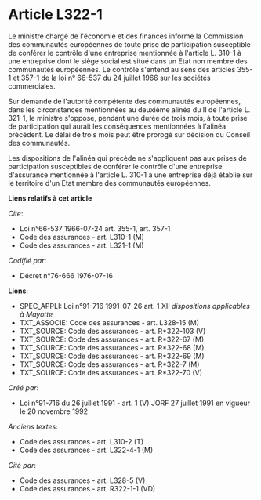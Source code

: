 # Article L322-1

Le ministre chargé de l'économie et des finances informe la Commission des communautés européennes de toute prise de
participation susceptible de conférer le contrôle d'une entreprise mentionnée à l'article L. 310-1 à une entreprise dont le
siège social est situé dans un Etat non membre des communautés européennes. Le contrôle s'entend au sens des articles 355-1
et 357-1 de la loi n° 66-537 du 24 juillet 1966 sur les sociétés commerciales.

Sur demande de l'autorité compétente des communautés européennes, dans les circonstances mentionnées au deuxième alinéa du II
de l'article L. 321-1, le ministre s'oppose, pendant une durée de trois mois, à toute prise de participation qui aurait les
conséquences mentionnées à l'alinéa précédent. Le délai de trois mois peut être prorogé sur décision du Conseil des
communautés.

Les dispositions de l'alinéa qui précède ne s'appliquent pas aux prises de participation susceptibles de conférer le contrôle
d'une entreprise d'assurance mentionnée à l'article L. 310-1 à une entreprise déjà établie sur le territoire d'un Etat membre
des communautés européennes.

**Liens relatifs à cet article**

_Cite_:

  - Loi n°66-537 1966-07-24 art. 355-1, art. 357-1
  - Code des assurances - art. L310-1 (M)
  - Code des assurances - art. L321-1 (M)

_Codifié par_:

  - Décret n°76-666 1976-07-16

**Liens**:

  - SPEC_APPLI: Loi n°91-716 1991-07-26 art. 1 XII *dispositions applicables à Mayotte*
  - TXT_ASSOCIE: Code des assurances - art. L328-15 (M)
  - TXT_SOURCE: Code des assurances - art. R*322-103 (V)
  - TXT_SOURCE: Code des assurances - art. R*322-67 (M)
  - TXT_SOURCE: Code des assurances - art. R*322-68 (M)
  - TXT_SOURCE: Code des assurances - art. R*322-69 (M)
  - TXT_SOURCE: Code des assurances - art. R*322-7 (M)
  - TXT_SOURCE: Code des assurances - art. R*322-70 (V)

_Créé par_:

  - Loi n°91-716 du 26 juillet 1991 - art. 1 (V) JORF 27 juillet 1991 en vigueur le 20 novembre 1992

_Anciens textes_:

  - Code des assurances - art. L310-2 (T)
  - Code des assurances - art. L322-4-1 (M)

_Cité par_:

  - Code des assurances - art. L328-5 (V)
  - Code des assurances - art. R322-1-1 (VD)
